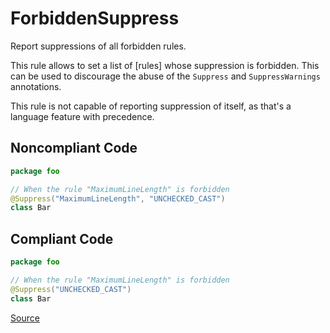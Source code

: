# ForbiddenSuppress

Report suppressions of all forbidden rules.

This rule allows to set a list of [rules] whose suppression is forbidden.
This can be used to discourage the abuse of the `Suppress` and `SuppressWarnings` annotations.

This rule is not capable of reporting suppression of itself, as that's a language feature with precedence.

## Noncompliant Code

```kotlin
package foo

// When the rule "MaximumLineLength" is forbidden
@Suppress("MaximumLineLength", "UNCHECKED_CAST")
class Bar
```
## Compliant Code

```kotlin
package foo

// When the rule "MaximumLineLength" is forbidden
@Suppress("UNCHECKED_CAST")
class Bar
```

[Source](https://arturbosch.github.io/detekt/style.html#forbiddensuppress)
